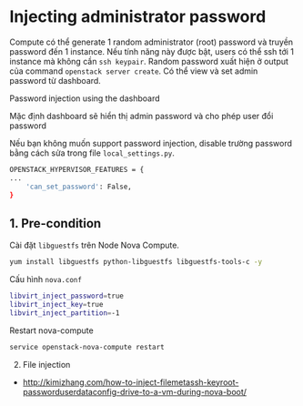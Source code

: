 # Injecting administrator password

Compute có thể generate 1 random administrator (root) password và truyền password đến 1 instance. Nếu tính năng này được bật, users có thể ssh tới 1 instance mà không cần `ssh keypair`. Random password xuất hiện ở output của command `openstack server create`. Có thể view và set admin password từ dashboard.

Password injection using the dashboard

Mặc định dashboard sẽ hiển thị admin password và cho phép user đổi password

Nếu bạn không muốn support password injection, disable trường password bằng cách sửa trong file `local_settings.py`.
```sh
OPENSTACK_HYPERVISOR_FEATURES = {
...
    'can_set_password': False,
}
```

## 1. Pre-condition

Cài đặt `libguestfs` trên Node Nova Compute.
```sh
yum install libguestfs python-libguestfs libguestfs-tools-c -y
```
Cấu hình `nova.conf`
```sh
libvirt_inject_password=true  
libvirt_inject_key=true  
libvirt_inject_partition=-1
```
Restart nova-compute
```sh
service openstack-nova-compute restart
```
2. File injection


- http://kimizhang.com/how-to-inject-filemetassh-keyroot-passworduserdataconfig-drive-to-a-vm-during-nova-boot/
